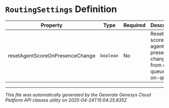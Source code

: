 # `RoutingSettings` Definition

| Property | Type | Required | Description |
|----------|------|----------|-------------|
| resetAgentScoreOnPresenceChange | `boolean` | No | Reset agent score when agent presence changes from off-queue to on-queue |

---

*This file was automatically generated by the Generate Genesys Cloud Platform API classes utility on 2025-04-24T15:04:25.835Z*